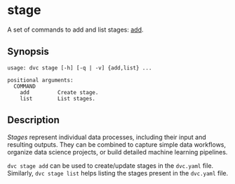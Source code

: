 # stage

A set of commands to add and list <abbr>stages</abbr>:
[add](/doc/command-reference/stage/add).

## Synopsis

```usage
usage: dvc stage [-h] [-q | -v] {add,list} ...

positional arguments:
  COMMAND
    add         Create stage.
    list        List stages.
```

## Description

_Stages_ represent individual data processes, including their input and
resulting outputs. They can be combined to capture simple data workflows,
organize data science projects, or build detailed machine learning pipelines.

`dvc stage add` can be used to create/update stages in the `dvc.yaml` file.
Similarly, `dvc stage list` helps listing the stages present in the `dvc.yaml`
file.
